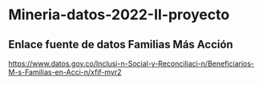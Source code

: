 # Mineria-datos-2022-II-proyecto

## Enlace fuente de datos Familias Más Acción
https://www.datos.gov.co/Inclusi-n-Social-y-Reconciliaci-n/Beneficiarios-M-s-Familias-en-Acci-n/xfif-myr2

